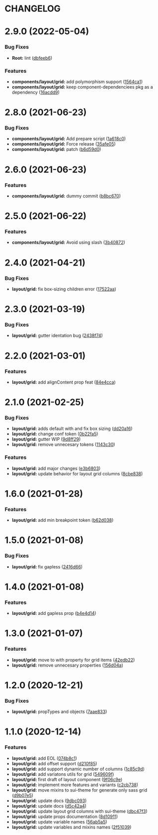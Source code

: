 # CHANGELOG

# 2.9.0 (2022-05-04)


### Bug Fixes

* **Root:** lint ([dbfeeb6](https://github.com/SUI-Components/sui-components/commit/dbfeeb6f15cd103984db448a485737d531e1ed9c))


### Features

* **components/layout/grid:** add polymorphism support ([1564ca1](https://github.com/SUI-Components/sui-components/commit/1564ca1e2d93aac4dcd78120ccae78a91fe65707))
* **components/layout/grid:** keep component-dependenciees pkg as a dependency ([16acdd9](https://github.com/SUI-Components/sui-components/commit/16acdd99ddc891c6661660d0e1cc1da6391f8815))



# 2.8.0 (2021-06-23)


### Bug Fixes

* **components/layout/grid:** Add prepare script ([1a618c0](https://github.com/SUI-Components/sui-components/commit/1a618c0352badc177599e74492d5bf6bb2cc80ca))
* **components/layout/grid:** Force release ([35afe05](https://github.com/SUI-Components/sui-components/commit/35afe05e62b5d9be94e3d825fe7f20b920371a70))
* **components/layout/grid:** patch ([b6d59d0](https://github.com/SUI-Components/sui-components/commit/b6d59d0e6662274908ea340d388c687ccc8fa626))



# 2.6.0 (2021-06-23)


### Features

* **components/layout/grid:** dummy commit ([b8bc670](https://github.com/SUI-Components/sui-components/commit/b8bc670490185d30f9ac6ab006454e677ac07d05))



# 2.5.0 (2021-06-22)


### Features

* **components/layout/grid:** Avoid using slash ([3b40872](https://github.com/SUI-Components/sui-components/commit/3b4087258bb3075f2482c7aef8a4fe5764ffc05a))



# 2.4.0 (2021-04-21)


### Bug Fixes

* **layout/grid:** fix box-sizing children error ([17522aa](https://github.com/SUI-Components/sui-components/commit/17522aa81d67ae121b643188c748db1922421462))



# 2.3.0 (2021-03-19)


### Bug Fixes

* **layout/grid:** gutter identation bug ([2438f74](https://github.com/SUI-Components/sui-components/commit/2438f743df595ece600fafd564028738d205adb1))



# 2.2.0 (2021-03-01)


### Features

* **layout/grid:** add alignContent prop feat ([84e4cca](https://github.com/SUI-Components/sui-components/commit/84e4cca8c289f1c2d806d65f9c6cae5676954b09))



# 2.1.0 (2021-02-25)


### Bug Fixes

* **layout/grid:** adds default with and fix box sizing ([dd20a16](https://github.com/SUI-Components/sui-components/commit/dd20a16027453f81f948f50301c7c4c7fa079c69))
* **layout/grid:** change conf token ([0b22fa5](https://github.com/SUI-Components/sui-components/commit/0b22fa53cb5dc509f402c87844b7843055249852))
* **layout/grid:** gutter WIP ([9d8ff29](https://github.com/SUI-Components/sui-components/commit/9d8ff29f15cabf3c0faf47cdf6d17c7bf7dd1785))
* **layout/grid:** remove unnecesary tokens ([1143c30](https://github.com/SUI-Components/sui-components/commit/1143c300c3d9b498f68c0b4ff7a807ee011e912c))


### Features

* **layout/grid:** add major changes ([e3b6803](https://github.com/SUI-Components/sui-components/commit/e3b6803bb065a1f4446bff7bd5d9da546f27e958))
* **layout/grid:** update behavior for layout grid columns ([8cbe838](https://github.com/SUI-Components/sui-components/commit/8cbe8389c57f22f9f5725e5452de2482126f9a75))



# 1.6.0 (2021-01-28)


### Features

* **layout/grid:** add min breakpoint token ([b62d038](https://github.com/SUI-Components/sui-components/commit/b62d03835f1e30191e92ed5af8c17d66f602f2a2))



# 1.5.0 (2021-01-08)


### Bug Fixes

* **layout/grid:** fix gapless ([2416d66](https://github.com/SUI-Components/sui-components/commit/2416d66e0e051d668b3e31ce04a0995e9d6e8a23))



# 1.4.0 (2021-01-08)


### Features

* **layout/grid:** add gapless prop ([b4e4d14](https://github.com/SUI-Components/sui-components/commit/b4e4d144d9a9ad2ed7cb5c1e62897a24da5f40a0))



# 1.3.0 (2021-01-07)


### Features

* **layout/grid:** move to with property for grid items ([42edb22](https://github.com/SUI-Components/sui-components/commit/42edb22abfdc9b4f5f0d47acc8efdd4c4de4f6aa))
* **layout/grid:** remove unnecesary properties ([156d04a](https://github.com/SUI-Components/sui-components/commit/156d04a4c7a4de4cd4ecee6f84fc67f029e09857))



# 1.2.0 (2020-12-21)


### Bug Fixes

* **layout/grid:** propTypes and objects ([7aae833](https://github.com/SUI-Components/sui-components/commit/7aae833241cfacf89989a5f29c005b8a54ea8e0e))



# 1.1.0 (2020-12-14)


### Features

* **layout/grid:** add EOL ([074b8c1](https://github.com/SUI-Components/sui-components/commit/074b8c1e93cb04b0207f2eceb4a33f2dba5d1f0c))
* **layout/grid:** add offset support ([d210f85](https://github.com/SUI-Components/sui-components/commit/d210f8573807b3ba17aa41050a2572f8437ed11a))
* **layout/grid:** add support dynamic number of columns ([1c85c9d](https://github.com/SUI-Components/sui-components/commit/1c85c9dc89b13137040d7311aaa66d43d5868f4d))
* **layout/grid:** add variatons utils for grid ([549609f](https://github.com/SUI-Components/sui-components/commit/549609fc8e28ad05246613bfaa85c08da6bddbf1))
* **layout/grid:** first draft of layout component ([9f06c9e](https://github.com/SUI-Components/sui-components/commit/9f06c9e169b924bb09c0b1558e5d3ec4a26fb603))
* **layout/grid:** implement more features and variants ([c2cb738](https://github.com/SUI-Components/sui-components/commit/c2cb738d12c086d4d87146892b1769192fb55f50))
* **layout/grid:** move mixins to sui-theme for generate only sass grid ([d9b07e5](https://github.com/SUI-Components/sui-components/commit/d9b07e5227a844d5eb1426d415308c6370f6eb3f))
* **layout/grid:** update docs ([9dbc093](https://github.com/SUI-Components/sui-components/commit/9dbc093ca0be497f7dc71e3f23cc95002fcdd668))
* **layout/grid:** update docs ([d5c42a4](https://github.com/SUI-Components/sui-components/commit/d5c42a47166e74063439c7c1bae5777a6859999b))
* **layout/grid:** update layout grid columns with sui-theme ([dbc47f3](https://github.com/SUI-Components/sui-components/commit/dbc47f3d4afb77a89a6f53cd9bd7e468d6203d38))
* **layout/grid:** update props documentation ([8d10911](https://github.com/SUI-Components/sui-components/commit/8d1091165d44120671cb02a424942d91cca99506))
* **layout/grid:** update variable names ([56ab5a5](https://github.com/SUI-Components/sui-components/commit/56ab5a5db9087fca02da36420636e55caafe6711))
* **layout/grid:** update variables and mixins names ([2f51039](https://github.com/SUI-Components/sui-components/commit/2f5103951e79d4b642492deb68192fa9b8e46ea7))



